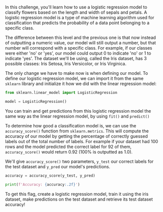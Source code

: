 In this challenge, you'll learn how to use a logistic regression model to classify flowers based on the length and width of sepals and petals. A logistic regression model is a type of machine learning algorithm used for classification that predicts the probability of a data point belonging to a specific class.

The difference between this level and the previous one is that now instead of outputting a numeric value, our model will still output a number, but that number will correspond with a specific class. For example, if our classes were either 'no' or 'yes', our model could output 0 to indicate 'no' or 1 to indicate 'yes'. The dataset we'll be using, called the Iris dataset, has 3 possible classes: Iris Setosa, Iris Versicolor, or Iris Virginica.

The only change we have to make now is when defining our model. To define our logistic regression model, we can import it from the same `sklearn` library and initialize it how we did with the linear regression model:
```python
from sklearn.linear_model import LogisticRegression

model = LogisticRegression()
```

You can train and get predictions from this logistic regression model the same way as the linear regression model, by using `fit()` and `predict()`

To determine how good a classification model is, we can use the `accuracy_score()` function from `sklearn.metrics`. This will compute the accuracy of our model by getting the percentage of correctly guessed labels out of the total number of labels. For example if your dataset had 100 rows and the model predicted the correct label for 92 of them, `accuracy_score()` would return 0.92 (100% is outputted as 1.0).

We'll give `accuracy_score()` two parameters, `y_test` our correct labels for the test dataset and `y_pred` our model's predictions.
```python
accuracy = accuracy_score(y_test, y_pred)

print(f'Accuracy: {accuracy:.2f}')
```
To get this flag, create a logistic regression model, train it using the iris dataset, make predictions on the test dataset and retrieve its test dataset accuracy!